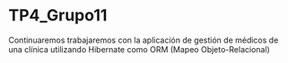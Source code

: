 # TP4_Grupo11
Continuaremos trabajaremos con la aplicación de gestión de médicos de una  clínica utilizando Hibernate como ORM (Mapeo Objeto-Relacional)
